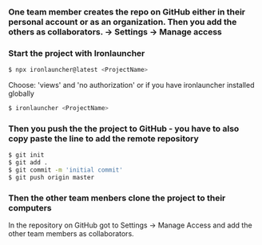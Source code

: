 ### One team member creates the repo on GitHub either in their personal account or as an organization. Then you add the others as collaborators. -> Settings -> Manage access


### Start the project with Ironlauncher

```bash
$ npx ironlauncher@latest <ProjectName>
```
Choose: 'views' and 'no authorization' 
or if you have ironlauncher installed globally
```bash
$ ironlauncher <ProjectName>
```

### Then you push the the project to GitHub - you have to also copy paste the line to add the remote repository

```bash
$ git init
$ git add .
$ git commit -m 'initial commit'
$ git push origin master
```

### Then the other team menbers clone the project to their computers

In the repository on GitHub got to Settings -> Manage Access and add the other team members as collaborators.
